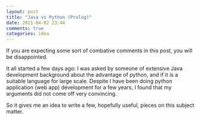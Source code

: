 ```yaml
---
layout: post
title: "Java vs Python (Prolog)"
date: 2011-04-02 23:44
comments: true
categories: idea
---
```


If you are expecting some sort of combative comments in this post, you will be disappointed. 


It all started a few days ago: I was asked by someone of extensive Java development background about the advantage of python, and if it is a suitable language for large scale. Despite I have been doing python application (web app) development for a few years, I found that my arguments did not come off very convincing. 


So it gives me an idea to write a few, hopefully useful, pieces on this subject matter.

